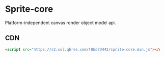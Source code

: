 # Sprite-core

Platform-independent canvas render object model api.

## CDN

```html
<script src="https://s2.ssl.qhres.com/!8bd73442/sprite-core.min.js"></script>
```
